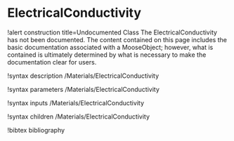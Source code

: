 <!-- MOOSE Documentation Stub: Remove this when content is added. -->

# ElectricalConductivity

!alert construction title=Undocumented Class
The ElectricalConductivity has not been documented. The content contained on this page
includes the basic documentation associated with a MooseObject; however, what is contained is
ultimately determined by what is necessary to make the documentation clear for users.

!syntax description /Materials/ElectricalConductivity

!syntax parameters /Materials/ElectricalConductivity

!syntax inputs /Materials/ElectricalConductivity

!syntax children /Materials/ElectricalConductivity

!bibtex bibliography
